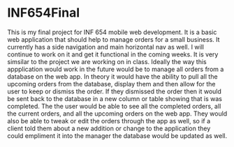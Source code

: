 # INF654Final
This is my final project for INF 654 mobile web development. It is a basic web application that should help to manage orders for a small business. It currently has a side navigation and main horizontal nav as well. I will continue to work on it and get it functional in the coming weeks. It is very simsilar to the project we are working on in class. Ideally the way this appplication would work in the future would be to manage all orders from a database on the web app. In theory it would have the ability to pull all the upcoming orders from the database, display them and then allow for the user to keep or dismiss the order. If they dismissed the order then it would be sent back to the database in a new column or table showing that is was completed. The the user would be able to see all the completed orders, all the current orders, and all the upcoming orders on the web app. They would also be able to tweak or edit the orders through the app as well, so if a client told them about a new addition or change to the application they could empliment it into the manager the database would be updated as well.
